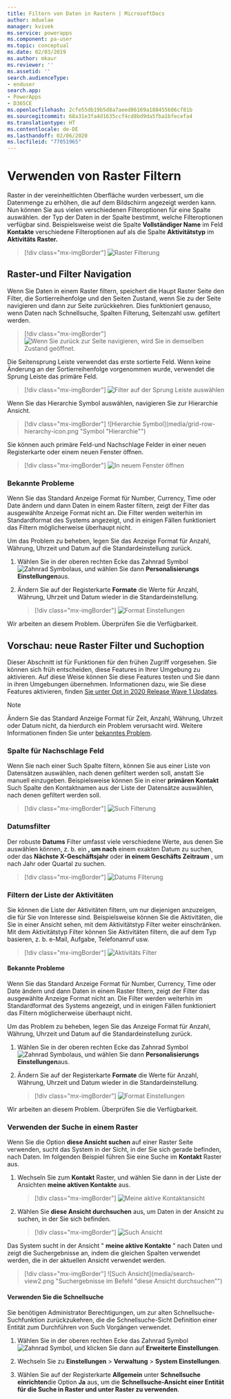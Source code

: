 ```yaml
---
title: Filtern von Daten in Rastern | MicrosoftDocs
author: mduelae
manager: kvivek
ms.service: powerapps
ms.component: pa-user
ms.topic: conceptual
ms.date: 02/03/2019
ms.author: mkaur
ms.reviewer: ''
ms.assetid: ''
search.audienceType:
- enduser
search.app:
- PowerApps
- D365CE
ms.openlocfilehash: 2cfe55db19b5d8a7aeed86169a188455686cf81b
ms.sourcegitcommit: 68a31e3fa4d1635ccf4cd8bd9da5fba1bfecefa4
ms.translationtype: HT
ms.contentlocale: de-DE
ms.lasthandoff: 02/06/2020
ms.locfileid: "77051965"
---
```

# <a name="use-grid-filters"></a>Verwenden von Raster Filtern 

Raster in der vereinheitlichten Oberfläche wurden verbessert, um die Datenmenge zu erhöhen, die auf dem Bildschirm angezeigt werden kann. Nun können Sie aus vielen verschiedenen Filteroptionen für eine Spalte auswählen. der Typ der Daten in der Spalte bestimmt, welche Filteroptionen verfügbar sind. Beispielsweise weist die Spalte **Vollständiger Name** im Feld **Kontakte** verschiedene Filteroptionen auf als die Spalte **Aktivitätstyp** im **Aktivitäts Raster.**


   > [!div class="mx-imgBorder"]
   > ![Raster Filterung](media/filter-options.png "Raster Filterung")
   

## <a name="grid-and-filter-navigation"></a>Raster-und Filter Navigation

Wenn Sie Daten in einem Raster filtern, speichert die Haupt Raster Seite den Filter, die Sortierreihenfolge und den Seiten Zustand, wenn Sie zu der Seite navigieren und dann zur Seite zurückkehren. Dies funktioniert genauso, wenn Daten nach Schnellsuche, Spalten Filterung, Seitenzahl usw. gefiltert werden. 

   > [!div class="mx-imgBorder"]
   > ![Wenn Sie zurück zur Seite navigieren, wird Sie in demselben Zustand geöffnet.](media/grid-remember-state-on-back-navigate.gif "Wenn Sie zurück zur Seite navigieren, wird Sie in demselben Zustand geöffnet.")

Die Seitensprung Leiste verwendet das erste sortierte Feld. Wenn keine Änderung an der Sortierreihenfolge vorgenommen wurde, verwendet die Sprung Leiste das primäre Feld.

   > [!div class="mx-imgBorder"]
   > ![Filter auf der Sprung Leiste auswählen](media/jumpbar-filter-on-sorted-column.gif "Filter auf der Sprung Leiste auswählen")
  
Wenn Sie das Hierarchie Symbol auswählen, navigieren Sie zur Hierarchie Ansicht.

   > [!div class="mx-imgBorder"]
   > ![Hierarchie Symbol](media/grid-row-hierarchy-icon.png "Symbol "Hierarchie"")

Sie können auch primäre Feld-und Nachschlage Felder in einer neuen Registerkarte oder einem neuen Fenster öffnen.

   > [!div class="mx-imgBorder"]
   > ![In neuem Fenster öffnen](media/newtab.png "[In neuem Fenster öffnen")
   
   
### <a name="known-issue"></a>Bekannte Probleme

Wenn Sie das Standard Anzeige Format für Number, Currency, Time oder Date ändern und dann Daten in einem Raster filtern, zeigt der Filter das ausgewählte Anzeige Format nicht an. Die Filter werden weiterhin im Standardformat des Systems angezeigt, und in einigen Fällen funktioniert das Filtern möglicherweise überhaupt nicht. 

Um das Problem zu beheben, legen Sie das Anzeige Format für Anzahl, Währung, Uhrzeit und Datum auf die Standardeinstellung zurück. 

1. Wählen Sie in der oberen rechten Ecke das Zahnrad Symbol ![Zahnrad Symbol](media/selection-rule-gear-button.png)aus, und wählen Sie dann **Personalisierungs Einstellungen**aus.

2. Ändern Sie auf der Registerkarte **Formate** die Werte für Anzahl, Währung, Uhrzeit und Datum wieder in die Standardeinstellung.

    > [!div class="mx-imgBorder"] 
    > ![Format Einstellungen](media/default-format.png "Format Einstellungen")
    
    
  Wir arbeiten an diesem Problem. Überprüfen Sie die Verfügbarkeit. 



## <a name="preview-new-grid-filters-and-search-option"></a>Vorschau: neue Raster Filter und Suchoption

Dieser Abschnitt ist für Funktionen für den frühen Zugriff vorgesehen. Sie können sich früh entscheiden, diese Features in Ihrer Umgebung zu aktivieren. Auf diese Weise können Sie diese Features testen und Sie dann in ihren Umgebungen übernehmen. Informationen dazu, wie Sie diese Features aktivieren, finden [Sie unter Opt in 2020 Release Wave 1 Updates](https://docs.microsoft.com/power-platform/admin/opt-in-early-access-updates).


   > [!NOTE]
   > Ändern Sie das Standard Anzeige Format für Zeit, Anzahl, Währung, Uhrzeit oder Datum nicht, da hierdurch ein Problem verursacht wird. Weitere Informationen finden Sie unter [bekanntes Problem](https://docs.microsoft.com/powerapps/user/grid-filters#known-issue).

### <a name="lookup-field-column"></a>Spalte für Nachschlage Feld

Wenn Sie nach einer Such Spalte filtern, können Sie aus einer Liste von Datensätzen auswählen, nach denen gefiltert werden soll, anstatt Sie manuell einzugeben. Beispielsweise können Sie in einer **primären Kontakt** Such Spalte den Kontaktnamen aus der Liste der Datensätze auswählen, nach denen gefiltert werden soll.

   > [!div class="mx-imgBorder"]
   > ![Such Filterung](media/lookup-filter.png "Such Filterung")

### <a name="date-filter"></a>Datumsfilter

Der robuste **Datums** Filter umfasst viele verschiedene Werte, aus denen Sie auswählen können, z. b. ein **, um nach** einem exakten Datum zu suchen, oder das **Nächste X-Geschäftsjahr** oder **in einem Geschäfts Zeitraum** , um nach Jahr oder Quartal zu suchen.

   > [!div class="mx-imgBorder"]
   > ![Datums Filterung](media/date-filter.png "Datums Filterung")

### <a name="filter-the-list-of-activities"></a>Filtern der Liste der Aktivitäten

Sie können die Liste der Aktivitäten filtern, um nur diejenigen anzuzeigen, die für Sie von Interesse sind. Beispielsweise können Sie die Aktivitäten, die Sie in einer Ansicht sehen, mit dem Aktivitätstyp Filter weiter einschränken. Mit dem Aktivitätstyp Filter können Sie Aktivitäten filtern, die auf dem Typ basieren, z. b. e-Mail, Aufgabe, Telefonanruf usw.


   > [!div class="mx-imgBorder"]
   > ![Aktivitäts Filter](media/activity_filter.png "Aktivitäts Filter")


#### <a name="known-issue"></a>Bekannte Probleme

Wenn Sie das Standard Anzeige Format für Number, Currency, Time oder Date ändern und dann Daten in einem Raster filtern, zeigt der Filter das ausgewählte Anzeige Format nicht an. Die Filter werden weiterhin im Standardformat des Systems angezeigt, und in einigen Fällen funktioniert das Filtern möglicherweise überhaupt nicht. 

Um das Problem zu beheben, legen Sie das Anzeige Format für Anzahl, Währung, Uhrzeit und Datum auf die Standardeinstellung zurück. 

1. Wählen Sie in der oberen rechten Ecke das Zahnrad Symbol ![Zahnrad Symbol](media/selection-rule-gear-button.png)aus, und wählen Sie dann **Personalisierungs Einstellungen**aus.

2. Ändern Sie auf der Registerkarte **Formate** die Werte für Anzahl, Währung, Uhrzeit und Datum wieder in die Standardeinstellung.

    > [!div class="mx-imgBorder"] 
    > ![Format Einstellungen](media/default-format.png "Format Einstellungen")
    
    
Wir arbeiten an diesem Problem. Überprüfen Sie die Verfügbarkeit. 
  
### <a name="use-search-on-a-grid"></a>Verwenden der Suche in einem Raster

Wenn Sie die Option **diese Ansicht suchen** auf einer Raster Seite verwenden, sucht das System in der Sicht, in der Sie sich gerade befinden, nach Daten. Im folgenden Beispiel führen Sie eine Suche im **Kontakt** Raster aus.

1. Wechseln Sie zum **Kontakt** Raster, und wählen Sie dann in der Liste der Ansichten **meine aktiven Kontakte** aus.

    > [!div class="mx-imgBorder"]
    > ![Meine aktive Kontaktansicht](media/myactive-contacts-view.png "Meine aktive Kontaktansicht")

2. Wählen Sie **diese Ansicht durchsuchen** aus, um Daten in der Ansicht zu suchen, in der Sie sich befinden.

    > [!div class="mx-imgBorder"]
    > ![Such Ansicht](media/search-view.png "Diese Ansicht durchsuchen")

Das System sucht in der Ansicht " **meine aktive Kontakte** " nach Daten und zeigt die Suchergebnisse an, indem die gleichen Spalten verwendet werden, die in der aktuellen Ansicht verwendet werden.

   > [!div class="mx-imgBorder"]
   > ![Such Ansicht](media/search-view2.png "Suchergebnisse im Befehl "diese Ansicht durchsuchen"")


#### <a name="use-the-quick-find-search-experience"></a>Verwenden Sie die Schnellsuche

Sie benötigen Administrator Berechtigungen, um zur alten Schnellsuche-Suchfunktion zurückzukehren, die die Schnellsuche-Sicht Definition einer Entität zum Durchführen von Such Vorgängen verwendet.

1. Wählen Sie in der oberen rechten Ecke das Zahnrad Symbol ![Zahnrad Symbol](media/selection-rule-gear-button.png), und klicken Sie dann auf **Erweiterte Einstellungen**.

2. Wechseln Sie zu **Einstellungen** > **Verwaltung** > **System Einstellungen**.

3. Wählen Sie auf der Registerkarte **Allgemein** unter **Schnellsuche einrichten**die Option **Ja** aus, um die **Schnellsuche-Ansicht einer Entität für die Suche in Raster und unter Raster zu verwenden**.



